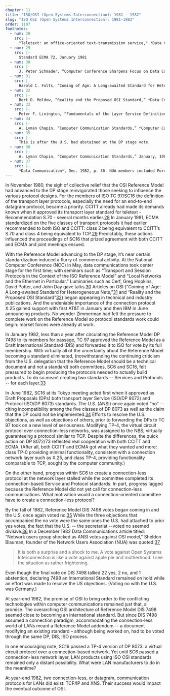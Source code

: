 ```yaml
---
chapter: 11
title: "ISO/OSI (Open Systems Interconnection): 1981 - 1982"
slug: "ISO OSI (Open Systems Interconnection): 1981-1982"
order: 1107
footnotes:
  - num: 28
    src: |-
      "Teletext: an office-oriented text-transmission service," *Data Communication*, Jan. 1981, p.68. 
  - num: 29
    src: |-
      Standard ECMA 72, January 1981  
  - num: 30
    src: |-
      J. Peter Schmader, “Computer Conference Sharpens Focus on Data Communications,” *Data Communications*, April, 1981, pp. 129-132 
  - num: 31
    src: |-
      Harold C. Folts, “Coming of Age: A Long-awaited Standard for Heterogeneous Nets,” *Data Communications*, Jan. 1981, pp. 63-73 
  - num: 32
    src: |-
      Bert D. Moldow, “Reality and the Proposed OSI Standard,” *Data Communications*, June 1981, pp. 77-80
  - num: 33
    src: |-
      Peter F. Linington, “Fundamentals of the Layer Service Definitions and Protocol specifications,” *IEEE*, Dec. 1983, pps. 1341-1345. The Service standard sets forth the capabilities delivered to the user of the layer, the next higher layer, and the constraints on the layer immediately below. (Hence, the Service standards for the transport layer specify the constraints on the network layer and include capabilities for users of both the transport and session layers.) Protocol standards specify how products worked to delivery the Service capabilities.
  - num: 34
    src: |-
      A. Lyman Chapin, “Computer Communication Standards,” *Computer Communication Review*, Jan. 1983. p.40-43.
  - num: 35
    src: |-
      This is after the U.S. had abstained at the DP stage vote.
  - num: 36
    src: |-
      A. Lyman Chapin, “Computer Communication Standards,” January, 1983
  - num: 37
    src: |-
      *Data Communication*, Dec. 1982, p. 50. NUA members included Ford, Bechtel, Grumman, TRW and McDonnell Douglas. 
---
```


In November 1980, the sigh of collective relief that the OSI Reference Model had advanced to the DP stage reinvigorated those seeking to influence the various protocol designs. For the members of ISO TC 97/SC16 the definition of the transport layer protocols, especially the need for an end-to-end datagram protocol, became a priority. CCITT already had made its demands known when it approved its transport layer standard for teletext - Recommendation S.70 - several months earlier.<a name="fnloc28" href="#fn28">28</a>  In January 1981, ECMA standardized on the five classes of transport protocols it had earlier recommended to both ISO and CCITT: class 2 being equivalent to CCITT’s S.70 and class 4 being equivalent to TCP.<a name="fnloc29" href="#fn29">29</a>  Predictably, these actions influenced the proceedings of SC16 that prized agreement with both CCITT and ECMA and joint meetings ensued.

With the Reference Model advancing to the DP stage, it’s near certain standardization induced a flurry of commercial activity. At the National Computer Conference (NCC) in May, data communications took center stage for the first time; with seminars such as “Transport and Session Protocols in the Context of the ISO Reference Model” and “Local Networks and the Ethernet in Particular.” Luminaries such as Cerf, Greg Hopkins, David Potter, and John Day gave talks.<a name="fnloc30" href="#fn30">30</a>  Articles on OSI (“Coming of Age: A Long-awaited Standard for Heterogeneous Nets,”<a name="fnloc31" href="#fn31">31</a>  and “Reality and the Proposed OSI Standard”<a name="fnloc32" href="#fn32">32</a>) began appearing in technical and industry publications. And the undeniable importance of the connection protocol X.25 gained support with first AT&T in January and then IBM in June announcing products. No wonder Zimmerman had felt the pressure to complete work on the Reference Model so protocol standards work could begin: market forces were already at work.

In January 1982, less than a year after circulating the Reference Model DP 7498 to its members for passage, TC 97 approved the Reference Model as a Draft International Standard (DIS) and forwarded it to ISO for vote by its full membership. With virtually all of the uncertainty about the Reference Model becoming a standard eliminated, (notwithstanding the continuing criticism from the U.S. delegation that the Reference Model should be a technical document and not a standard) both committees, SC6 and SC16, felt pressured to begin producing the protocols needed to actually build products. To do so meant creating two standards -- Services and Protocols -- for each layer.<a name="fnloc33" href="#fn33">33</a>

In June 1982, SC16 at its Tokyo meeting acted first when it approved as Draft Proposals (DPs) both transport layer Service (ISO/DP 8072) and Protocol (ISO/DP 8073) standards. The U.S. (ANSI) once again voted “no” -- citing incompatibility among the five classes of DP 8073 as well as the claim that the DP could not be implemented.<a name="fnloc34" href="#fn34">34</a>  Efforts to resolve the U.S. objections, as well as objections of others, prior to forwarding the DPs to TC 97 took on a new level of seriousness. Modifying TP-4, the virtual circuit protocol over connection-less networks, was assigned to the NBS; virtually guaranteeing a protocol similar to TCP. Despite the differences, the quick action on DP 8072/73 reflected real cooperation with both CCITT and ECMA. (After all, both CCITT and ECMA got what they wanted and more: class TP-0 providing minimal functionality, consistent with a connection network layer such as X.25, and class TP-4, providing functionality comparable to TCP, sought by the computer community.)

On the other hand, progress within SC6 to create a connection-less protocol at the network layer stalled while the committee completed its connection-based Service and Protocol standards. In part, progress lagged because the Reference Model did not yet call for connection-less communications. What motivation would a connection-oriented committee have to create a connection-less protocol?

By the fall of 1982, Reference Model DIS 7498 votes began coming in and the U.S. once again voted no.<a name="fnloc35" href="#fn35">35</a> While the three objections that accompanied the no vote were the same ones the U.S. had attached to prior yes votes, the fact that the U.S. -- the secretariat --voted no seemed divisive.<a name="fnloc36" href="#fn36">36</a> In a December 1982 Data Communications article titled: “Network users group shocked as ANSI votes against OSI model,” Sheldon Blauman, founder of the Network Users Association (NUA) was quoted:<a name="fnloc37" href="#fn37">37</a>

>It is both a surprise and a shock to me. A vote against Open Systems Interconnection is like a vote against apple pie and motherhood. I see the situation as rather frightening.

Even though the final vote on DIS 7498 tallied 22 yes, 2 no, and 1 abstention, declaring 7498 an International Standard remained on hold while an effort was made to resolve the US objections. (Voting no with the U.S. was Germany.)

At year-end 1982, the promise of OSI to bring order to the conflicting technologies within computer communications remained just that, a promise. The overarching OSI architecture of Reference Model DIS 7498 seemed close to becoming an international standard. But since DIS 7498 assumed a connection paradigm, accommodating the connection-less world of LANs meant a Reference Model addendum -- a document modifying an existing standard – although being worked on, had to be voted through the same DP, DIS, ISO process.

In one encouraging note, SC16 passed a TP-4 version of DP 8073: a virtual circuit protocol over a connection-based network. Yet until SC6 passed a connection-less network layer, LAN products using ISO OSI standards remained only a distant possibility. What were LAN manufacturers to do in the meantime?

At year-end 1982, two connection-less, or datagram, communication protocols for LANs did exist: TCP/IP and XNS. Their success would impact the eventual outcome of OSI.
